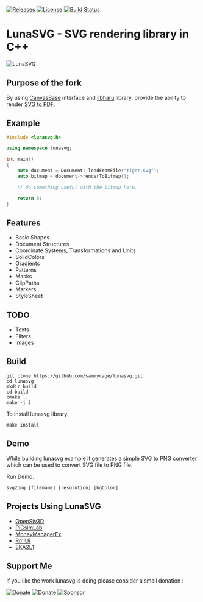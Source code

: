 [![Releases](https://img.shields.io/badge/Version-2.3.0-orange.svg)](https://github.com/sammycage/lunasvg/releases)
[![License](https://img.shields.io/badge/License-MIT-blue.svg)](https://github.com/sammycage/lunasvg/blob/master/LICENSE)
[![Build Status](https://github.com/sammycage/lunasvg/actions/workflows/ci.yml/badge.svg)](https://github.com/sammycage/lunasvg/actions)

# LunaSVG - SVG rendering library in C++

![LunaSVG](https://github.com/sammycage/lunasvg/blob/master/luna.png)

## Purpose of the fork

By using [CanvasBase](https://github.com/yurablok/lunasvg/blob/master/source/canvas_base.h)
interface and [libharu](https://github.com/libharu/libharu.git) library,
provide the ability to render [SVG to PDF](TODO_example).

## Example

```cpp
#include <lunasvg.h>

using namespace lunasvg;

int main()
{
    auto document = Document::loadFromFile("tiger.svg");
    auto bitmap = document->renderToBitmap();

    // do something useful with the bitmap here.

    return 0;
}

```

## Features

- Basic Shapes
- Document Structures
- Coordinate Systems, Transformations and Units
- SolidColors
- Gradients
- Patterns
- Masks
- ClipPaths
- Markers
- StyleSheet

## TODO

- Texts
- Filters
- Images

## Build

```
git clone https://github.com/sammycage/lunasvg.git
cd lunasvg
mkdir build
cd build
cmake ..
make -j 2
```

To install lunasvg library.

```
make install
```

## Demo

While building lunasvg example it generates a simple SVG to PNG converter which can be used to convert SVG file to PNG file.

Run Demo.
```
svg2png [filename] [resolution] [bgColor]
```

## Projects Using LunaSVG

- [OpenSiv3D](https://github.com/Siv3D/OpenSiv3D)
- [PICsimLab](https://github.com/lcgamboa/picsimlab)
- [MoneyManagerEx](https://github.com/moneymanagerex/moneymanagerex)
- [RmlUi](https://github.com/mikke89/RmlUi)
- [EKA2L1](https://github.com/EKA2L1/EKA2L1)

## Support Me

If you like the work lunasvg is doing please consider a small donation :

[![Donate](https://img.shields.io/badge/Donate-PayPal-blue.svg)](https://www.paypal.me/sammycage)
[![Donate](https://img.shields.io/badge/Donate-BuyMeACoffee-yellow.svg)](https://www.buymeacoffee.com/sammycage)
[![Sponsor](https://img.shields.io/badge/Sponsor-Patreon-orange.svg)](https://patreon.com/sammycage)

